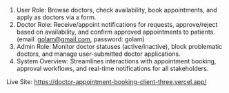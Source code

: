 1. User Role: Browse doctors, check availability, book appointments, and apply as doctors via a form.
2. Doctor Role: Receive/appoint notifications for requests, approve/reject based on availability, and confirm approved appointments to patients. (email: golam@gmail.com, password: golam)
3. Admin Role: Monitor doctor statuses (active/inactive), block problematic doctors, and manage user-submitted doctor applications.
4. System Overview: Streamlines interactions with appointment booking, approval workflows, and real-time notifications for all stakeholders.

Live Site: https://doctor-appointment-booking-client-three.vercel.app/
